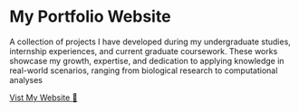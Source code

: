 # My Portfolio Website
A collection of projects I have developed during my undergraduate studies, internship experiences, and current graduate coursework. 
These works showcase my growth, expertise, and dedication to applying knowledge in real-world scenarios, ranging from biological research to computational analyses

[Vist My Website :rocket:](https://manuela466.github.io/My_Portfolio/)
